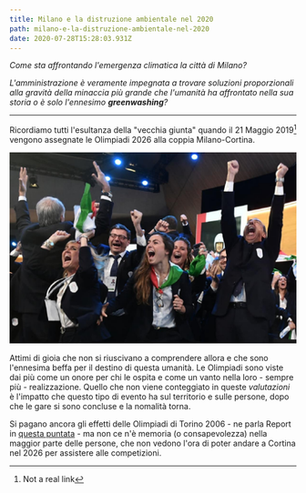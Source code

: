 ```yaml
---
title: Milano e la distruzione ambientale nel 2020
path: milano-e-la-distruzione-ambientale-nel-2020
date: 2020-07-28T15:28:03.931Z
---
```

*Come sta affrontando l'emergenza climatica la città di Milano?*

*L'amministrazione è veramente impegnata a trovare soluzioni proporzionali alla gravità della minaccia più grande che l'umanità ha affrontato nella sua storia o è solo l'ennesimo <b>greenwashing</b>?*

---

Ricordiamo tutti l'esultanza della "vecchia giunta" quando il 21 Maggio 2019[^assegnazione-olimpiadi] vengono assegnate le Olimpiadi 2026 alla coppia Milano-Cortina.

![Esultanza Olimpiadi 2026](../../static/media/events/2019-05-20-assegnazione-delle-olimpiadi-2026-alla-coppia-milano-cortina/olympic-games-assignation-reaction.jpg)

Attimi di gioia che non si riuscivano a comprendere allora e che sono l'ennesima beffa per il destino di questa umanità.
Le Olimpiadi sono viste dai più come un onore per chi le ospita e come un vanto nella loro - sempre più - realizzazione.
Quello che non viene conteggiato in queste *valutazioni* è l'impatto che questo tipo di evento ha sul territorio e sulle persone, dopo che le gare si sono concluse e la nomalità torna.

Si pagano ancora gli effetti delle Olimpiadi di Torino 2006 - ne parla Report in [questa puntata](https://www.raiplay.it/video/2019/11/report-del-25112019-i-tedofori-olimpiadi-invernali-Milano-Cortina-7b63ba9a-75da-4e1b-8c3e-1c32f9b5f65e.html) - ma non ce n'è memoria (o consapevolezza) nella maggior parte delle persone, che non vedono l'ora di poter andare a Cortina nel 2026 per assistere alle competizioni.



[^assegnazione-olimpiadi]: Not a real link